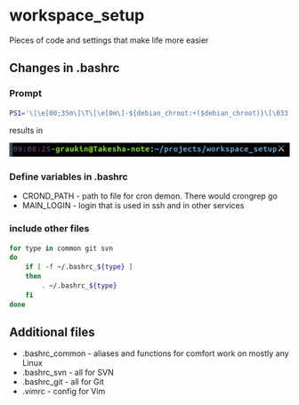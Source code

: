 # workspace_setup
Pieces of code and settings that make life more easier

## Changes in .bashrc
### Prompt
```bash
PS1='\[\e[00;35m\]\T\[\e[0m\]-${debian_chroot:+($debian_chroot)}\[\033[01;32m\]\u@\h\[\033[00m\]:\[\033[01;34m\]\w\[\033[00m\]⚔ '
```
results in

![coloured prompt](prompt_img.png)

### Define variables in .bashrc

* CROND_PATH - path to file for cron demon. There would crongrep go
* MAIN_LOGIN - login that is used in ssh and in other services

### include other files
```bash
for type in common git svn
do
    if [ -f ~/.bashrc_${type} ]
    then
        . ~/.bashrc_${type}
    fi
done
```

## Additional files

* .bashrc_common - aliases and functions for comfort work on mostly any Linux
* .bashrc_svn - all for SVN
* .bashrc_git - all for Git
* .vimrc - config for Vim
